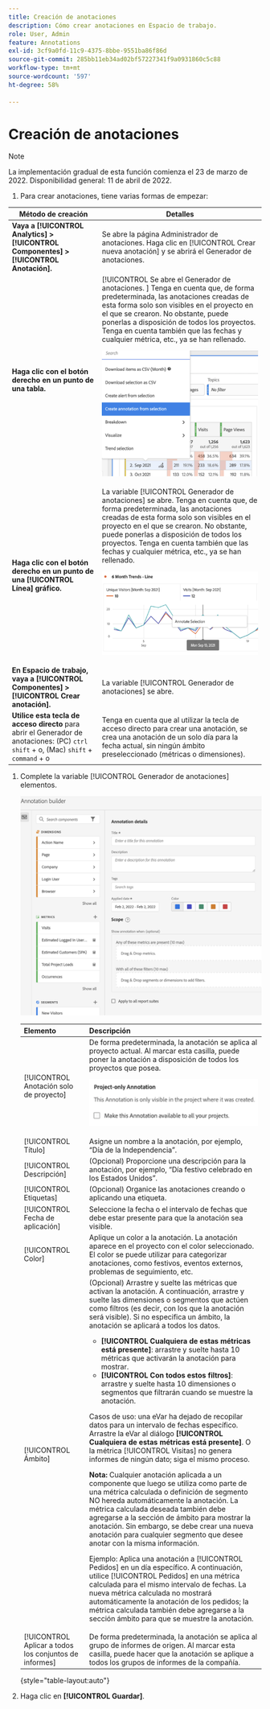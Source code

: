```yaml
---
title: Creación de anotaciones
description: Cómo crear anotaciones en Espacio de trabajo.
role: User, Admin
feature: Annotations
exl-id: 3cf9a0fd-11c9-4375-8bbe-9551ba86f86d
source-git-commit: 285bb11eb34ad02bf57227341f9a0931860c5c88
workflow-type: tm+mt
source-wordcount: '597'
ht-degree: 58%

---
```


# Creación de anotaciones

>[!NOTE]
>
>La implementación gradual de esta función comienza el 23 de marzo de 2022. Disponibilidad general: 11 de abril de 2022.

1. Para crear anotaciones, tiene varias formas de empezar:

| Método de creación | Detalles |
| --- | --- |
| **Vaya a [!UICONTROL Analytics] > [!UICONTROL Componentes] > [!UICONTROL Anotación].** | Se abre la página Administrador de anotaciones. Haga clic en [!UICONTROL Crear nueva anotación] y se abrirá el Generador de anotaciones. |
| **Haga clic con el botón derecho en un punto de una tabla.** | [!UICONTROL Se abre el Generador de anotaciones. ] Tenga en cuenta que, de forma predeterminada, las anotaciones creadas de esta forma solo son visibles en el proyecto en el que se crearon. No obstante, puede ponerlas a disposición de todos los proyectos. Tenga en cuenta también que las fechas y cualquier métrica, etc., ya se han rellenado.<p>![](assets/annotate-table.png) |
| **Haga clic con el botón derecho en un punto de una [!UICONTROL Línea] gráfico.** | La variable [!UICONTROL Generador de anotaciones] se abre. Tenga en cuenta que, de forma predeterminada, las anotaciones creadas de esta forma solo son visibles en el proyecto en el que se crearon. No obstante, puede ponerlas a disposición de todos los proyectos. Tenga en cuenta también que las fechas y cualquier métrica, etc., ya se han rellenado.<p>![](assets/annotate-line.png) |
| **En Espacio de trabajo, vaya a [!UICONTROL Componentes] > [!UICONTROL Crear anotación].** | La variable [!UICONTROL Generador de anotaciones] se abre. |
| **Utilice esta tecla de acceso directo** para abrir el Generador de anotaciones: (PC) `ctrl` `shift` + o, (Mac) `shift` + `command` + o | Tenga en cuenta que al utilizar la tecla de acceso directo para crear una anotación, se crea una anotación de un solo día para la fecha actual, sin ningún ámbito preseleccionado (métricas o dimensiones). |

1. Complete la variable [!UICONTROL Generador de anotaciones] elementos.

   ![](assets/ann-builder.png)

   | Elemento | Descripción |
   | --- | --- |
   | [!UICONTROL Anotación solo de proyecto] | De forma predeterminada, la anotación se aplica al proyecto actual. Al marcar esta casilla, puede poner la anotación a disposición de todos los proyectos que posea.<p> ![](assets/project-only.png) |
   | [!UICONTROL Título] | Asigne un nombre a la anotación, por ejemplo, “Día de la Independencia”. |
   | [!UICONTROL Descripción] | (Opcional) Proporcione una descripción para la anotación, por ejemplo, “Día festivo celebrado en los Estados Unidos”. |
   | [!UICONTROL Etiquetas] | (Opcional) Organice las anotaciones creando o aplicando una etiqueta. |
   | [!UICONTROL Fecha de aplicación] | Seleccione la fecha o el intervalo de fechas que debe estar presente para que la anotación sea visible. |
   | [!UICONTROL Color] | Aplique un color a la anotación. La anotación aparece en el proyecto con el color seleccionado. El color se puede utilizar para categorizar anotaciones, como festivos, eventos externos, problemas de seguimiento, etc. |
   | [!UICONTROL Ámbito] | (Opcional) Arrastre y suelte las métricas que activan la anotación. A continuación, arrastre y suelte las dimensiones o segmentos que actúen como filtros (es decir, con los que la anotación será visible). Si no especifica un ámbito, la anotación se aplicará a todos los datos.<ul><li>**[!UICONTROL Cualquiera de estas métricas está presente]**: arrastre y suelte hasta 10 métricas que activarán la anotación para mostrar.</li><li>**[!UICONTROL Con todos estos filtros]**: arrastre y suelte hasta 10 dimensiones o segmentos que filtrarán cuando se muestre la anotación.</li></ul><p>Casos de uso: una eVar ha dejado de recopilar datos para un intervalo de fechas específico. Arrastre la eVar al diálogo **[!UICONTROL Cualquiera de estas métricas está presente]**. O la métrica [!UICONTROL Visitas] no genera informes de ningún dato; siga el mismo proceso.<p>**Nota:** Cualquier anotación aplicada a un componente que luego se utiliza como parte de una métrica calculada o definición de segmento NO hereda automáticamente la anotación. La métrica calculada deseada también debe agregarse a la sección de ámbito para mostrar la anotación. Sin embargo, se debe crear una nueva anotación para cualquier segmento que desee anotar con la misma información.<p>Ejemplo: Aplica una anotación a [!UICONTROL Pedidos] en un día específico. A continuación, utilice [!UICONTROL Pedidos] en una métrica calculada para el mismo intervalo de fechas. La nueva métrica calculada no mostrará automáticamente la anotación de los pedidos; la métrica calculada también debe agregarse a la sección ámbito para que se muestre la anotación. |
   | [!UICONTROL Aplicar a todos los conjuntos de informes] | De forma predeterminada, la anotación se aplica al grupo de informes de origen. Al marcar esta casilla, puede hacer que la anotación se aplique a todos los grupos de informes de la compañía. |

   {style=&quot;table-layout:auto&quot;}

1. Haga clic en **[!UICONTROL Guardar]**.
